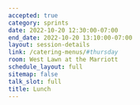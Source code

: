 ```yaml
---
accepted: true
category: sprints
date: 2022-10-20 12:30:00-07:00
end_date: 2022-10-20 13:10:00-07:00
layout: session-details
link: /catering-menus/#thursday
room: West Lawn at the Marriott
schedule_layout: full
sitemap: false
talk_slot: full
title: Lunch
---
```

